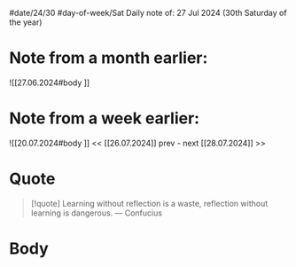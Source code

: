 
#date/24/30
#day-of-week/Sat
Daily note of: 27 Jul 2024 (30th Saturday of the year)

# Note from a month earlier:
![[27.06.2024#body ]]

# Note from a week earlier:
![[20.07.2024#body ]]
 << [[26.07.2024]] prev - next [[28.07.2024]] >>
# Quote

> [!quote] Learning without reflection is a waste, reflection without learning is dangerous.
> — Confucius
# Body

